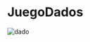 # JuegoDados
![dado](https://github.com/ZazilEscalante/JuegoDados/assets/122659112/21c3e9c0-2a52-41ee-8c15-93055c44a2c9)

